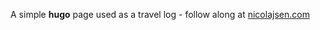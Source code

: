 A simple **hugo** page used as a travel log - follow along at [nicolajsen.com](https://nicolajsen.com) 